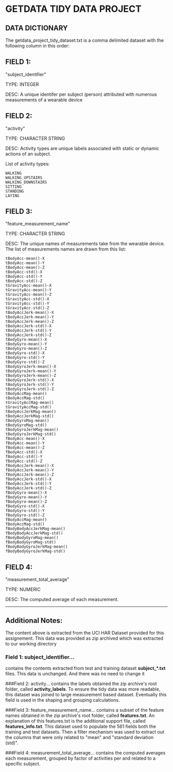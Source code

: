 # GETDATA TIDY DATA PROJECT
## DATA DICTIONARY

The getdata_project_tidy_dataset.txt is a comma delimited dataset
with the following column in this order:

## FIELD 1: 
"subject_identifier"

TYPE: INTEGER 

DESC: A unique identifer per subject (person) attributed with numerous measurements of a wearable device
 
## FIELD 2: 
"activity"

TYPE: CHARACTER STRING

DESC: Activity types are unique labels associated with static or dynamic actions of an subject.  
	
List of activity types:

	WALKING
	WALKING_UPSTAIRS
	WALKING_DOWNSTAIRS
	SITTING
	STANDING
	LAYING
  
## FIELD 3:  
"feature_measurement_name"

TYPE: CHARACTER STRING

DESC: The unique names of measurements take from the wearable device. The list of measurements names are drawn from this list:

	tBodyAcc-mean()-X
	tBodyAcc-mean()-Y
	tBodyAcc-mean()-Z
	tBodyAcc-std()-X
	tBodyAcc-std()-Y
	tBodyAcc-std()-Z
	tGravityAcc-mean()-X
	tGravityAcc-mean()-Y
	tGravityAcc-mean()-Z
	tGravityAcc-std()-X
	tGravityAcc-std()-Y
	tGravityAcc-std()-Z
	tBodyAccJerk-mean()-X
	tBodyAccJerk-mean()-Y
	tBodyAccJerk-mean()-Z
	tBodyAccJerk-std()-X
	tBodyAccJerk-std()-Y
	tBodyAccJerk-std()-Z
	tBodyGyro-mean()-X
	tBodyGyro-mean()-Y
	tBodyGyro-mean()-Z
	tBodyGyro-std()-X
	tBodyGyro-std()-Y
	tBodyGyro-std()-Z
	tBodyGyroJerk-mean()-X
	tBodyGyroJerk-mean()-Y
	tBodyGyroJerk-mean()-Z
	tBodyGyroJerk-std()-X
	tBodyGyroJerk-std()-Y
	tBodyGyroJerk-std()-Z
	tBodyAccMag-mean()
	tBodyAccMag-std()
	tGravityAccMag-mean()
	tGravityAccMag-std()
	tBodyAccJerkMag-mean()
	tBodyAccJerkMag-std()
	tBodyGyroMag-mean()
	tBodyGyroMag-std()
	tBodyGyroJerkMag-mean()
	tBodyGyroJerkMag-std()
	fBodyAcc-mean()-X
	fBodyAcc-mean()-Y
	fBodyAcc-mean()-Z
	fBodyAcc-std()-X
	fBodyAcc-std()-Y
	fBodyAcc-std()-Z
	fBodyAccJerk-mean()-X
	fBodyAccJerk-mean()-Y
	fBodyAccJerk-mean()-Z
	fBodyAccJerk-std()-X
	fBodyAccJerk-std()-Y
	fBodyAccJerk-std()-Z
	fBodyGyro-mean()-X
	fBodyGyro-mean()-Y
	fBodyGyro-mean()-Z
	fBodyGyro-std()-X
	fBodyGyro-std()-Y
	fBodyGyro-std()-Z
	fBodyAccMag-mean()
	fBodyAccMag-std()
	fBodyBodyAccJerkMag-mean()
	fBodyBodyAccJerkMag-std()
	fBodyBodyGyroMag-mean()
	fBodyBodyGyroMag-std()
	fBodyBodyGyroJerkMag-mean()
	fBodyBodyGyroJerkMag-std()	
	
## FIELD 4:
"measurement_total_average"

TYPE: NUMERIC 

DESC: The computed average of each measurement.
	
* * *	

## Additional Notes:
The content above is extracted from the UCI HAR Dataset provided for this assignement.  This data was provided as zip archived which was extracted to our working directory

### Field 1: subject_identifier...
contains the contents extracted from test and training dataset **subject_*.txt** files.  This data is unchanged. And there was no need to change it

###Field 2: activity...
contains the labels obtained the zip archive's root folder, called **activity_labels**. To ensure the tidy data was more readable, this dataset was joined to large measurement based dataset.  Eventually this field is used in the shaping and grouping calculations.

###Field 3: feature_measurement_name...
contains a subset of the feature names obtained in the zip archive's root folder, called **features.txt**.  An explanation of this features.txt is the additional support file, called **features_info.txt**.  This dataset used to populate the 561 fields both the training and test datasets.
Then a filter mechanism was used to extract out the columns that were only related to "mean" and "standard deviation (std)".

###Field 4: measurement_total_average...
contains the computed averages each measurement, grouped by factor of activities per and related to a specific subject.
 
